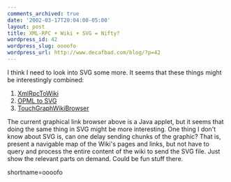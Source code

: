```yaml
---
comments_archived: true
date: '2002-03-17T20:04:00-05:00'
layout: post
title: XML-RPC + Wiki + SVG = Nifty?
wordpress_id: 42
wordpress_slug: oooofo
wordpress_url: http://www.decafbad.com/blog/?p=42
---
```

I think I need to look into SVG some more.  It seems that these things might be interestingly combined:<ol><li><a href="http://www.decafbad.com/twiki/bin/Main/XmlRpcToWiki">XmlRpcToWiki</a></li><li><a href="http://www.protocol7.com/default.asp?date=20020317">OPML to SVG</a></li><li><a href="http://www.usemod.com/cgi-bin/mb2.pl?TouchGraphWikiBrowser">TouchGraphWikiBrowser</a></li></ol>The current graphical link browser above is a Java applet, but it seems that doing the same thing in SVG might be more interesting.  One thing I don't know about SVG is, can one delay sending chunks of the graphic?  That is, present a navigable map of the Wiki's pages and links, but not have to query and process the entire content of the wiki to send the SVG file.  Just show the relevant parts on demand.  Could be fun stuff there.
<!--more-->
shortname=oooofo
